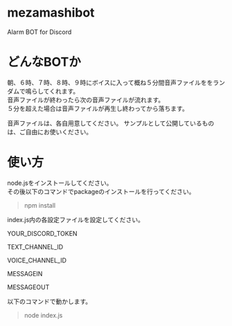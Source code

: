 # mezamashibot
Alarm BOT for Discord

# どんなBOTか

朝、６時、７時、８時、９時にボイスに入って概ね５分間音声ファイルををランダムで鳴らしてくれます。  
音声ファイルが終わったら次の音声ファイルが流れます。  
５分を超えた場合は音声ファイルが再生し終わってから落ちます。


音声ファイルは、各自用意してください。 サンプルとして公開しているものは、ご自由にお使いください。

# 使い方

node.jsをインストールしてください。  
その後以下のコマンドでpackageのインストールを行ってください。
> npm install

index.js内の各設定ファイルを設定してください。

YOUR_DISCORD_TOKEN  

TEXT_CHANNEL_ID 

VOICE_CHANNEL_ID 

MESSAGEIN 

MESSAGEOUT


以下のコマンドで動かします。

> node index.js